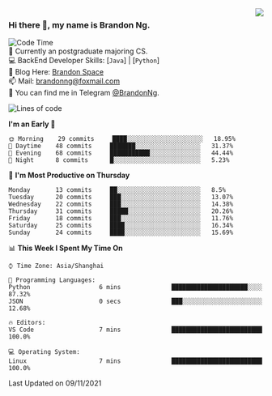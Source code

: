 <!--
<img  align="right" src="https://github-readme-stats.vercel.app/api?username=brandon0824&show_icons=true&count_private=true&hide_title=true">
-->

<img  align="right" src="https://github-readme-stats.vercel.app/api/top-langs/?username=brandon0824&layout=compact">

### Hi there 👋, my name is Brandon Ng.

![Code Time](https://img.shields.io/endpoint?style=flat-square&url=https://codetime-api.datreks.com/badge/128?logoColor=white%26project=%26recentMS=604800000%26showProject=false)  
🌱 Currently an postgraduate majoring CS.  
💻 BackEnd Developer Skills: [`Java`] | [`Python`]  
📝 Blog Here: [Brandon Space](https://brandonng.tech)  
📫 Mail: brandonng@foxmail.com  
:newspaper: You can find me in Telegram [@BrandonNg](https://t.me/BrandonNg24).  

<!--START_SECTION:waka-->
![Lines of code](https://img.shields.io/badge/From%20Hello%20World%20I%27ve%20Written-10255%20lines%20of%20code-blue)

**I'm an Early 🐤** 

```text
🌞 Morning    29 commits     ████░░░░░░░░░░░░░░░░░░░░░   18.95% 
🌆 Daytime    48 commits     ███████░░░░░░░░░░░░░░░░░░   31.37% 
🌃 Evening    68 commits     ███████████░░░░░░░░░░░░░░   44.44% 
🌙 Night      8 commits      █░░░░░░░░░░░░░░░░░░░░░░░░   5.23%

```
📅 **I'm Most Productive on Thursday** 

```text
Monday       13 commits     ██░░░░░░░░░░░░░░░░░░░░░░░   8.5% 
Tuesday      20 commits     ███░░░░░░░░░░░░░░░░░░░░░░   13.07% 
Wednesday    22 commits     ███░░░░░░░░░░░░░░░░░░░░░░   14.38% 
Thursday     31 commits     █████░░░░░░░░░░░░░░░░░░░░   20.26% 
Friday       18 commits     ███░░░░░░░░░░░░░░░░░░░░░░   11.76% 
Saturday     25 commits     ████░░░░░░░░░░░░░░░░░░░░░   16.34% 
Sunday       24 commits     ████░░░░░░░░░░░░░░░░░░░░░   15.69%

```


📊 **This Week I Spent My Time On** 

```text
⌚︎ Time Zone: Asia/Shanghai

💬 Programming Languages: 
Python                   6 mins              █████████████████████░░░░   87.32% 
JSON                     0 secs              ███░░░░░░░░░░░░░░░░░░░░░░   12.68%

🔥 Editors: 
VS Code                  7 mins              █████████████████████████   100.0%

💻 Operating System: 
Linux                    7 mins              █████████████████████████   100.0%

```


 Last Updated on 09/11/2021
<!--END_SECTION:waka-->

<!--
[![Top Langs](https://github-readme-stats.vercel.app/api/top-langs/?username=brandon0824&layout=compact)](https://github.com/brandon0824)  
-->

<!--
<img  align="right" src="https://github-readme-stats.vercel.app/api/top-langs/?username=brandon0824&layout=compact">
-->
